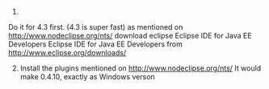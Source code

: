 1)
Do it for 4.3 first. (4.3 is super fast)
as mentioned on
http://www.nodeclipse.org/nts/
download eclipse Eclipse IDE for Java EE Developers Eclipse IDE for Java EE Developers from http://www.eclipse.org/downloads/

2) Install the plugins mentioned on
http://www.nodeclipse.org/nts/
It would make 0.4.10, exactly as Windows verson